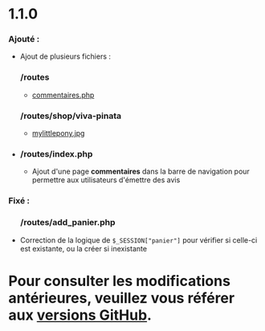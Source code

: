 <div id="changelog">
    <h1 id="changelog-title">1.1.0</h1>
    <h3 id="changelog-added">Ajouté :</h3>
    <div id="changelog-added-body">
        <ul>
            <li>Ajout de plusieurs fichiers :
                <h3>/routes</h3>
                <ul>
                    <li>
                        <a href="./commentaires.php">commentaires.php</a>
                    </li>
                </ul>
                <h3>/routes/shop/viva-pinata</h3>
                <ul>
                    <li>
                        <a href="./routes/shop/mylittlepony.jpg">mylittlepony.jpg</a>
                    </li>
                </ul>
            </li>
            <li>
                <h3>/routes/index.php</h3>
                <ul>
                    <li>Ajout d'une page <strong>commentaires</strong> dans la barre de navigation pour permettre aux utilisateurs d'émettre des avis</li>
                </ul>
            </li>
        </ul>
    </div>
    <h3 id="changelog-fixed">Fixé :</h3>
    <div id="changelog-fixed-body">
        <ul>
            <h3>/routes/add_panier.php</h3>
            <li>Correction de la logique de <code>$_SESSION["panier"]</code> pour vérifier si celle-ci est existante, ou la créer si inexistante</li>
        </ul>
    </div>
    <h1 id="changelog-old">Pour consulter les modifications antérieures, veuillez vous référer aux <a id="changelog-old-link" href="https://github.com/AmandAlexandrePro/tenderness/releases">versions GitHub</a>.</h1>
</div>